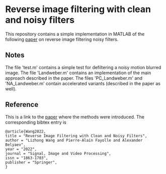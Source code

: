 # Reverse image filtering with clean and noisy filters 
This repository contains a simple implementation in MATLAB of the following [paper](https://link.springer.com/article/10.1007/s11760-022-02236-w) on reverse image filtering noisy filters. 

## Notes 
The file 'test.m' contains a simple test for defiltering a noisy motion blurred image. The file 'Landweber.m' contains an implementation of the main approach described in the paper. The files 'PC_Landweber.m' and 'NA_Landweber.m' contain accelerated variants (described in the paper as well). 

## Reference 
This is a link to the [paper](https://link.springer.com/article/10.1007/s11760-022-02236-w) where the methods were introduced. The corresponding bibtex entry is  
```
@article{Wang2022,
title = "Reverse Image Filtering with Clean and Noisy Filters",
author = "Lizhong Wang and Pierre-Alain Fayolle and Alexander Belyaev",
year = "2022",
journal = "Signal, Image and Video Processing",
issn = "1863-1703",
publisher = "Springer",
}
```
